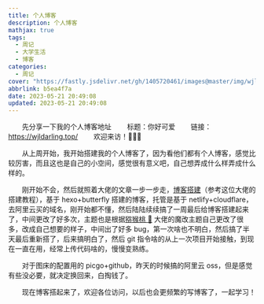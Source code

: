 ```yaml
---
title: 个人博客
description: 个人博客
mathjax: true
tags:
  - 周记
  - 大学生活
  - 博客
categories:
  - 周记
cover: "https://fastly.jsdelivr.net/gh/1405720461/images@master/img/wjldarling.webp"
abbrlink: b5ea4f7a
date: 2023-05-21 20:49:08
updated: 2023-05-21 20:49:08
---
```


&emsp;&emsp;先分享一下我的个人博客地址
&emsp;&emsp;标题：你好可爱
&emsp;&emsp;链接：https://wjldarling.top/
&emsp;&emsp;欢迎来访！🍭🍭🍭

&emsp;&emsp;从上周开始，我开始搭建我的个人博客了，因为看他们都有个人博客，感觉比较厉害，而且这也是自己的小空间，感觉很有意义吧，自己想弄成什么样弄成什么样的。

&emsp;&emsp;刚开始不会，然后就照着大佬的文章一步一步走，[博客搭建](https://blog.cuijiacai.com/blog-building/)（参考这位大佬的搭建教程），基于 hexo+butterfly 搭建的博客，托管是基于 netlify+cloudflare，去阿里云买的域名，刚开始都不懂，然后陆陆续续搞了一周最后给博客搭建起来了，中间更改了好多次，主题也是根据[猕猴桃 🥝](https://github.com/fomalhaut1998/hexo-theme-Fomalhaut) 大佬的魔改主题自己更改了很多，改成自己想要的样子，中间出了好多 bug，第一次啥也不明白，然后搞了半天最后重新搭了，后来搞明白了，然后 git 指令啥的从上一次项目开始接触，到现在一直在用，经常上传代码啥的，慢慢变熟练。

&emsp;&emsp;对于图床的配置用的 picgo+github，昨天的时候搞的阿里云 oss，但是感觉有些没必要，就决定换回来，白掏钱了。

&emsp;&emsp;现在博客搭起来了，欢迎各位访问，以后也会更频繁的写博客了，一起学习！
